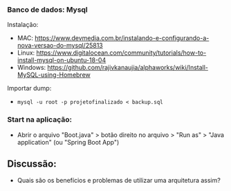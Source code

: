 ### Banco de dados: Mysql
Instalação:
  - MAC: https://www.devmedia.com.br/instalando-e-configurando-a-nova-versao-do-mysql/25813
  - Linux: https://www.digitalocean.com/community/tutorials/how-to-install-mysql-on-ubuntu-18-04
  - Windows: https://github.com/rajivkanaujia/alphaworks/wiki/Install-MySQL-using-Homebrew
  
Importar dump:
 - `mysql -u root -p projetofinalizado < backup.sql`
 
### Start na aplicação:
 - Abrir o arquivo "Boot.java" > botão direito no arquivo > "Run as" > "Java application" (ou "Spring Boot App")
 
## Discussão:
  - Quais são os benefícios e problemas de utilizar uma arquitetura assim?
